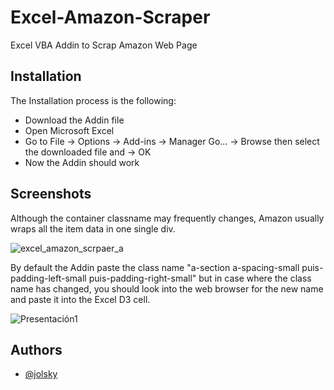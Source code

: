 # Excel-Amazon-Scraper
Excel VBA Addin to Scrap Amazon Web Page

## Installation

The Installation process is the following:

- Download the Addin file
- Open Microsoft Excel
- Go to File -> Options -> Add-ins -> Manager Go... -> Browse then select the downloaded file and -> OK
- Now the Addin should work 

## Screenshots

Although the container classname may frequently changes, Amazon usually wraps all the item data in one single div. 

![excel_amazon_scrpaer_a](https://user-images.githubusercontent.com/42306447/227422991-f15bbe66-68e5-4c20-8be1-d13b8f8fbb48.png)

By default the Addin paste the class name "a-section a-spacing-small puis-padding-left-small puis-padding-right-small" but in case where the class name has changed, you should look into the web browser for the new name and paste it into the Excel D3 cell. 

![Presentación1](https://user-images.githubusercontent.com/42306447/227423988-475e2bd8-cd1e-422e-911d-dded306e1a34.png)

## Authors
- [@jolsky](https://github.com/jolsky)
